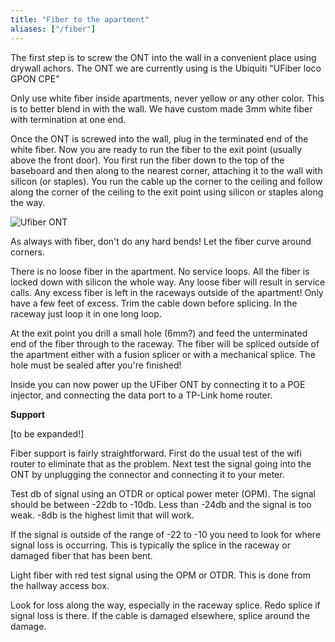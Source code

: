 ```yaml
---
title: "Fiber to the apartment"
aliases: ["/fiber"]
---
```


The first step is to screw the ONT into the wall in a convenient place using drywall achors. The ONT we are currently using is the Ubiquiti "UFiber loco GPON CPE"

Only use white fiber inside apartments, never yellow or any other color. This is to better blend in with the wall. We have custom made 3mm white fiber with termination at one end. 

Once the ONT is screwed into the wall, plug in the terminated end of the white fiber. Now you are ready to run the fiber to the exit point (usually above the front door). You first run the fiber down to the top of the baseboard and then along to the nearest corner, attaching it to the wall with silicon (or staples). You run the cable up the corner to the ceiling and follow along the corner of the ceiling to the exit point using silicon or staples along the way.

![Ufiber ONT](/img/install/wallONT.jpg)

As always with fiber, don't do any hard bends! Let the fiber curve around corners.

There is no loose fiber in the apartment. No service loops. All the fiber is locked down with silicon the whole way. Any loose fiber will result in service calls. Any excess fiber is left in the raceways outside of the apartment! Only have a few feet of excess. Trim the cable down before splicing. In the raceway just loop it in one long loop.

At the exit point you drill a small hole (6mm?) and feed the unterminated end of the fiber through to the raceway. The fiber will be spliced outside of the apartment either with a fusion splicer or with a mechanical splice. The hole must be sealed after you're finished!

Inside you can now power up the UFiber ONT by connecting it to a POE injector, and connecting the data port to a TP-Link home router. 

**Support**

[to be expanded!]

Fiber support is fairly straightforward. First do the usual test of the wifi router to eliminate that as the problem. Next test the signal going into the ONT by unplugging the connector and connecting it to your meter.

Test db of signal using an OTDR or optical power meter (OPM). The signal should be between -22db to -10db. Less than -24db and the signal is too weak. -8db is the highest limit that will work. 

If the signal is outside of the range of -22 to -10 you need to look for where signal loss is occurring. This is typically the splice in the raceway or damaged fiber that has been bent.

Light fiber with red test signal using the OPM or OTDR. This is done from the hallway access box.

Look for loss along the way, especially in the raceway splice. Redo splice if signal loss is there. If the cable is damaged elsewhere, splice around the damage.
